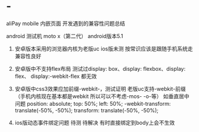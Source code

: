 # -
aliPay mobile 内嵌页面 开发遇到的兼容性问题总结

android 测试机  moto x（第二代）  android版本5.1

1. 安卓版本采用的浏览器内核为老版uc   ios版未测 按常识应该是跟随手机系统走 兼容性良好

2. 安卓版中不支持flex布局  测试过display: box、display: flexbox、display: flex、 display:-webkit-flex 都无效

3. 安卓版中css3效果应加前缀-webkit-，测试证明 老版uc支持-webkit-前缀 （手机内核现在基本都是webkit 所以可以不考虑-mos- -o-等）  如垂直居中问题 
    position: absolute;
    top: 50%;
    left: 50%;
    -webkit-transform: translate(-50%, -50%); 
    transform: translate(-50%, -50%);

4. ios版动态事件绑定问题 待测 待解决  有时直接绑定到body上会不生效
